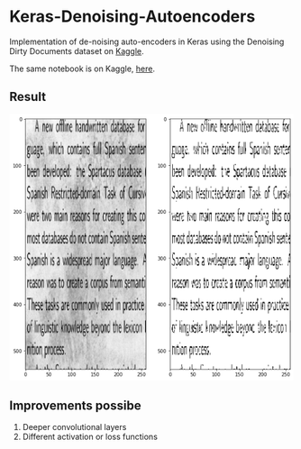 # Keras-Denoising-Autoencoders
<p>Implementation of de-noising auto-encoders in Keras using the Denoising Dirty Documents dataset on <a href = "https://www.kaggle.com/c/denoising-dirty-documents">Kaggle</a>.</p>
<p>The same notebook is on Kaggle, <a href = "https://www.kaggle.com/daenys2000/keras-denoising-autoencoders">here</a>.

## Result
<img src = 'denoised.png'></img>

## Improvements possibe
1. Deeper convolutional layers
2. Different activation or loss functions
